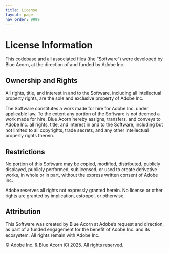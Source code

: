 ```yaml
---
title: License
layout: page
nav_order: 9999
---
```


# License Information

This codebase and all associated files (the “Software”) were developed by Blue Acorn, at the direction of and funded by Adobe Inc.

## Ownership and Rights

All rights, title, and interest in and to the Software, including all intellectual property rights, are the sole and exclusive property of Adobe Inc.

The Software constitutes a work made for hire for Adobe Inc. under applicable law. To the extent any portion of the Software is not deemed a work made for hire, Blue Acorn hereby assigns, transfers, and conveys to Adobe Inc. all rights, title, and interest in and to the Software, including but not limited to all copyrights, trade secrets, and any other intellectual property rights therein.

## Restrictions

No portion of this Software may be copied, modified, distributed, publicly displayed, publicly performed, sublicensed, or used to create derivative works, in whole or in part, without the express written consent of Adobe Inc.

Adobe reserves all rights not expressly granted herein. No license or other rights are granted by implication, estoppel, or otherwise.

## Attribution

This Software was created by Blue Acorn at Adobe’s request and direction, as part of a funded engagement for the benefit of Adobe Inc. and its ecosystem. All rights remain with Adobe Inc.

© Adobe Inc. & Blue Acorn iCi 2025. All rights reserved.
